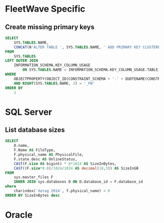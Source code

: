 # FleetWave Specific

## Create missing primary keys

``` sql linenums="1" 
SELECT
    SYS.TABLES.NAME,
    CONCAT(N'ALTER TABLE ', SYS.TABLES.NAME, ' ADD PRIMARY KEY CLUSTERED (RECORD_NUMBER_FW ASC);')
FROM
    SYS.TABLES
LEFT OUTER JOIN
    INFORMATION_SCHEMA.KEY_COLUMN_USAGE
        ON SYS.TABLES.NAME = INFORMATION_SCHEMA.KEY_COLUMN_USAGE.TABLE_NAME
WHERE
    OBJECTPROPERTY(OBJECT_ID(CONSTRAINT_SCHEMA + '.' + QUOTENAME(CONSTRAINT_NAME)), 'ISPRIMARYKEY') IS NULL
    AND RIGHT(SYS.TABLES.NAME, 3) = '_FW'
ORDER BY
    1
```

# SQL Server

## List database sizes

``` sql linenums="1"
SELECT
    D.name,
    F.Name AS FileType,
    F.physical_name AS PhysicalFile,
    F.state_desc AS OnlineStatus,
    CAST(F.size AS bigint) * 8*1024 AS SizeInBytes,
    CAST((F.size*8.0)/1024/1024 AS decimal(18,3)) AS SizeInGB
FROM
    sys.master_files F
    INNER JOIN sys.databases D ON D.database_id = F.database_id
where
    charindex('datag 2014', f.physical_name) > 0
ORDER BY SizeInBytes desc
```

# Oracle
